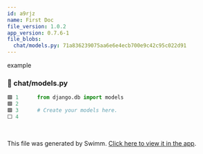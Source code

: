 ```yaml
---
id: a9rjz
name: First Doc
file_version: 1.0.2
app_version: 0.7.6-1
file_blobs:
  chat/models.py: 71a836239075aa6e6e4ecb700e9c42c95c022d91
---
```


example
<!-- NOTE-swimm-snippet: the lines below link your snippet to Swimm -->
### 📄 chat/models.py
```python
🟩 1      from django.db import models
🟩 2      
🟩 3      # Create your models here.
⬜ 4      
```

<br/>

This file was generated by Swimm. [Click here to view it in the app](http://localhost:5000/repos/Z2l0aHViJTNBJTNBY2hhdC1leGFtcGxlJTNBJTNBZXJhbi1zd2ltbQ==/docs/a9rjz).